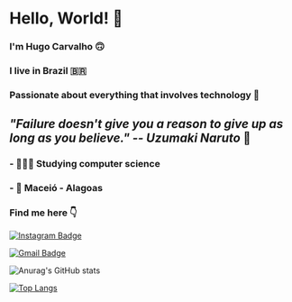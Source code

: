 # Hello, World! 👋

###  I'm Hugo Carvalho 🙃

### I live in Brazil 🇧🇷

 ### Passionate about everything that involves technology 🤖


## *"Failure doesn't give you a reason to give up as long as you believe." -- Uzumaki Naruto* 🚀

### -  👨🏻‍💻  Studying computer science 
### -  📍   Maceió - Alagoas


### Find me here 👇




[![Instagram Badge](https://img.shields.io/badge/-Instagram-orange?style=flat-square&logo=Instagram&logoColor=white&link=https://www.instagram.com/hugocarvalhop/)](https://www.instagram.com/hugocarvalhop/)


[![Gmail Badge](https://img.shields.io/badge/-hugosimoes172002@gmail.com-orange?style=flat-square&logo=Gmail&logoColor=white&link=mailto:hugosimoes172002@gmail.com)](mailto:hugosimoes172002@gmail.com)

![Anurag's GitHub stats](https://github-readme-stats.vercel.app/api?username=hugocarvalhopc&show_icons=true&theme=dark)

[![Top Langs](https://github-readme-stats.vercel.app/api/top-langs/?username=hugocarvalhopc&layout=compact)](https://github.com/hugocarvalhopc/github-readme-stats)



